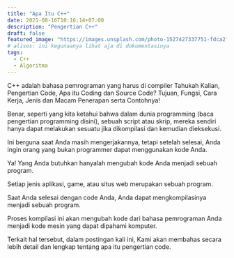 ```yaml
---
title: "Apa Itu C++"
date: 2021-08-16T10:16:14+07:00
description: "Pengertian C++"
draft: false
featured_image: "https://images.unsplash.com/photo-1527427337751-fdca2f128ce5?ixid=MnwxMjA3fDB8MHxzZWFyY2h8MzF8fGNvZGluZ3xlbnwwfHwwfHw%3D&ixlib=rb-1.2.1&w=1000&q=80"
# alises: ini kegunaanya lihat aja di dokumentasinya
tags:
  - C++
  - Algoritma
---
```


C++ adalah bahasa pemrograman yang harus di compiler
Tahukah Kalian, Pengertian Code, Apa itu Coding dan Source Code? Tujuan, Fungsi, Cara Kerja, Jenis dan Macam Penerapan serta Contohnya!

Benar, seperti yang kita ketahui bahwa dalam dunia programming (baca pengertian programming disini), sebuah script atau skrip, mereka sendiri hanya dapat melakukan sesuatu jika dikompilasi dan kemudian dieksekusi.

Ini berguna saat Anda masih mengerjakannya, tetapi setelah selesai, Anda ingin orang yang bukan programmer dapat menggunakan kode Anda.

Ya! Yang Anda butuhkan hanyalah mengubah kode Anda menjadi sebuah program.

Setiap jenis aplikasi, game, atau situs web merupakan sebuah program.

Saat Anda selesai dengan code Anda, Anda dapat mengkompilasinya menjadi sebuah program.

Proses kompilasi ini akan mengubah kode dari bahasa pemrograman Anda menjadi kode mesin yang dapat dipahami komputer.

Terkait hal tersebut, dalam postingan kali ini, Kami akan membahas secara lebih detail dan lengkap tentang apa itu pengertian code.